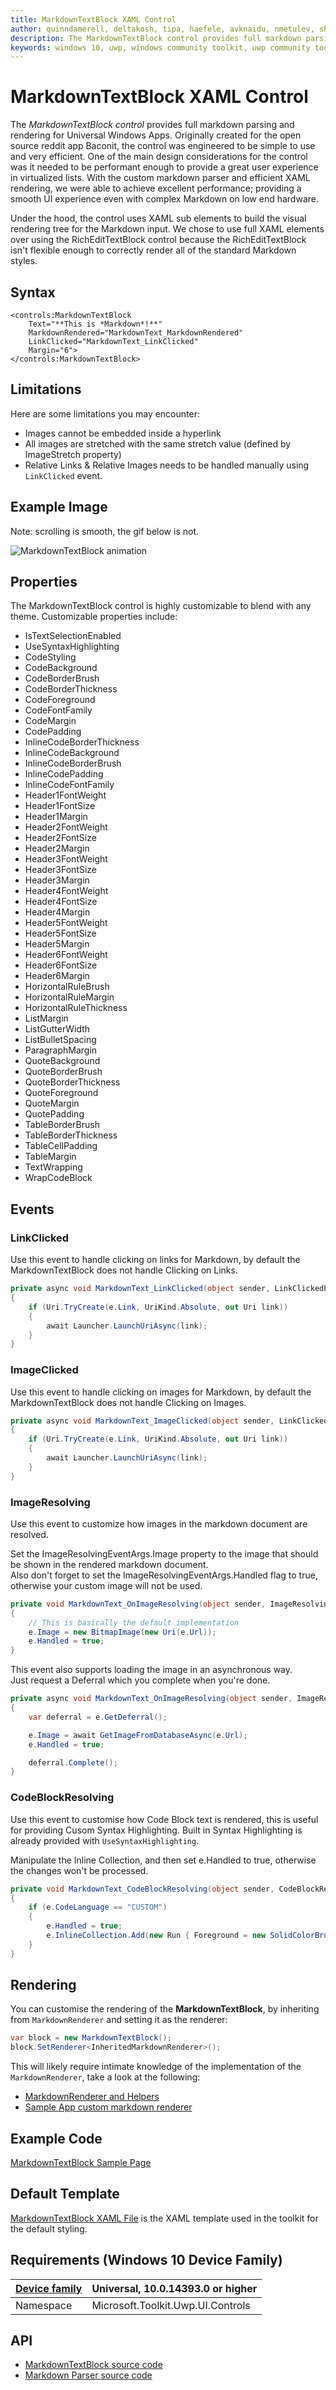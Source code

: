 ```yaml
---
title: MarkdownTextBlock XAML Control
author: quinndamerell, deltakosh, tipa, haefele, avknaidu, nmetulev, shenchauhan, vijay-nirmal, pedrolamas, williamabradley
description: The MarkdownTextBlock control provides full markdown parsing and rendering for Universal Windows Apps.
keywords: windows 10, uwp, windows community toolkit, uwp community toolkit, uwp toolkit, MarkdownTextBlock, xaml, xaml control
---
```


# MarkdownTextBlock XAML Control 

The *MarkdownTextBlock control* provides full markdown parsing and rendering for Universal Windows Apps. Originally created for the open source reddit app Baconit, the control was engineered to be simple to use and very efficient. One of the main design considerations for the control was it needed to be performant enough to provide a great user experience in virtualized lists. With the custom markdown parser and efficient XAML rendering, we were able to achieve excellent performance; providing a smooth UI experience even with complex Markdown on low end hardware.

Under the hood, the control uses XAML sub elements to build the visual rendering tree for the Markdown input. We chose to use full XAML elements over using the RichEditTextBlock control because the RichEditTextBlock isn't flexible enough to correctly render all of the standard Markdown styles.

## Syntax

```xaml
<controls:MarkdownTextBlock
    Text="**This is *Markdown*!**"
    MarkdownRendered="MarkdownText_MarkdownRendered"
    LinkClicked="MarkdownText_LinkClicked"
    Margin="6">
</controls:MarkdownTextBlock>
```

## Limitations

Here are some limitations you may encounter:

- Images cannot be embedded inside a hyperlink
- All images are stretched with the same stretch value (defined by ImageStretch property)
- Relative Links & Relative Images needs to be handled manually using `LinkClicked` event.

## Example Image
Note: scrolling is smooth, the gif below is not.

![MarkdownTextBlock animation](../resources/images/Controls-MarkdownTextBlock.gif "MarkdownTextBlock")

## Properties

The MarkdownTextBlock control is highly customizable to blend with any theme. Customizable properties include:

* IsTextSelectionEnabled
* UseSyntaxHighlighting
* CodeStyling
* CodeBackground
* CodeBorderBrush
* CodeBorderThickness
* CodeForeground
* CodeFontFamily
* CodeMargin
* CodePadding
* InlineCodeBorderThickness
* InlineCodeBackground
* InlineCodeBorderBrush
* InlineCodePadding
* InlineCodeFontFamily
* Header1FontWeight
* Header1FontSize
* Header1Margin
* Header2FontWeight
* Header2FontSize
* Header2Margin
* Header3FontWeight
* Header3FontSize
* Header3Margin
* Header4FontWeight
* Header4FontSize
* Header4Margin
* Header5FontWeight
* Header5FontSize
* Header5Margin
* Header6FontWeight
* Header6FontSize
* Header6Margin
* HorizontalRuleBrush
* HorizontalRuleMargin
* HorizontalRuleThickness
* ListMargin
* ListGutterWidth
* ListBulletSpacing
* ParagraphMargin
* QuoteBackground
* QuoteBorderBrush
* QuoteBorderThickness
* QuoteForeground
* QuoteMargin
* QuotePadding
* TableBorderBrush
* TableBorderThickness
* TableCellPadding
* TableMargin
* TextWrapping
* WrapCodeBlock

## Events

### LinkClicked

Use this event to handle clicking on links for Markdown, by default the MarkdownTextBlock does not handle Clicking on Links.

```c#
private async void MarkdownText_LinkClicked(object sender, LinkClickedEventArgs e)
{
    if (Uri.TryCreate(e.Link, UriKind.Absolute, out Uri link))
    {
        await Launcher.LaunchUriAsync(link);
    }
}
```

### ImageClicked

Use this event to handle clicking on images for Markdown, by default the MarkdownTextBlock does not handle Clicking on Images.

```c#
private async void MarkdownText_ImageClicked(object sender, LinkClickedEventArgs e)
{
    if (Uri.TryCreate(e.Link, UriKind.Absolute, out Uri link))
    {
        await Launcher.LaunchUriAsync(link);
    }
}
```

### ImageResolving

Use this event to customize how images in the markdown document are resolved.  

Set the ImageResolvingEventArgs.Image property to the image that should be shown in the rendered markdown document.  
Also don't forget to set the ImageResolvingEventArgs.Handled flag to true, otherwise your custom image will not be used.

```c#
private void MarkdownText_OnImageResolving(object sender, ImageResolvingEventArgs e)
{
    // This is basically the default implementation
    e.Image = new BitmapImage(new Uri(e.Url));
    e.Handled = true;
}
```

This event also supports loading the image in an asynchronous way.  
Just request a Deferral which you complete when you're done.

```c#
private async void MarkdownText_OnImageResolving(object sender, ImageResolvingEventArgs e)
{
    var deferral = e.GetDeferral();

    e.Image = await GetImageFromDatabaseAsync(e.Url);
    e.Handled = true;

    deferral.Complete();
}
```

### CodeBlockResolving

Use this event to customise how Code Block text is rendered, this is useful for providing Cusom Syntax Highlighting. Built in Syntax Highlighting is already provided with `UseSyntaxHighlighting`.

Manipulate the Inline Collection, and then set e.Handled to true, otherwise the changes won't be processed.

```c#
private void MarkdownText_CodeBlockResolving(object sender, CodeBlockResolvingEventArgs e)
{
    if (e.CodeLanguage == "CUSTOM")
    {
        e.Handled = true;
        e.InlineCollection.Add(new Run { Foreground = new SolidColorBrush(Colors.Red), Text = e.Text, FontWeight = FontWeights.Bold });
    }
}
```

## Rendering

You can customise the rendering of the **MarkdownTextBlock**, by inheriting from `MarkdownRenderer` and setting it as the renderer:

```c#
var block = new MarkdownTextBlock();
block.SetRenderer<InheritedMarkdownRenderer>();
```

This will likely require intimate knowledge of the implementation of the `MarkdownRenderer`, take a look at the following:

* [MarkdownRenderer and Helpers](https://github.com/Microsoft/UWPCommunityToolkit/blob/master/Microsoft.Toolkit.Uwp.UI.Controls/MarkdownTextBlock/Render)
* [Sample App custom markdown renderer](https://github.com/Microsoft/UWPCommunityToolkit/blob/master/Microsoft.Toolkit.Uwp.SampleApp/Controls/SampleAppMarkdownRenderer)

## Example Code

[MarkdownTextBlock Sample Page](https://github.com/Microsoft/UWPCommunityToolkit/tree/master/Microsoft.Toolkit.Uwp.SampleApp/SamplePages/MarkdownTextBlock)

## Default Template 

[MarkdownTextBlock XAML File](https://github.com/Microsoft/UWPCommunityToolkit/blob/master/Microsoft.Toolkit.Uwp.UI.Controls/MarkdownTextBlock/MarkdownTextBlock.xaml) is the XAML template used in the toolkit for the default styling.

## Requirements (Windows 10 Device Family)

| [Device family](http://go.microsoft.com/fwlink/p/?LinkID=526370) | Universal, 10.0.14393.0 or higher |
| --- | --- |
| Namespace | Microsoft.Toolkit.Uwp.UI.Controls |

## API

* [MarkdownTextBlock source code](https://github.com/Microsoft/UWPCommunityToolkit/tree/master/Microsoft.Toolkit.Uwp.UI.Controls/MarkdownTextBlock)
* [Markdown Parser source code](https://github.com/Microsoft/UWPCommunityToolkit/tree/master/Microsoft.Toolkit.Parsers/Markdown)
